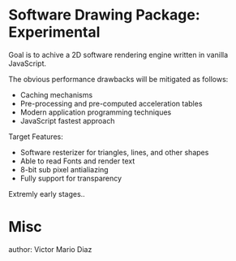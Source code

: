 # Software Drawing Package: Experimental

Goal is to achive a 2D software rendering engine written in vanilla JavaScript. 

The obvious performance drawbacks will be mitigated as follows:
- Caching mechanisms
- Pre-processing and pre-computed acceleration tables
- Modern application programming techniques
- JavaScript fastest approach

Target Features:
- Software resterizer for triangles, lines, and other shapes
- Able to read Fonts and render text
- 8-bit sub pixel antialiazing
- Fully support for transparency

Extremly early stages..

# Misc



author: Victor Mario Diaz

